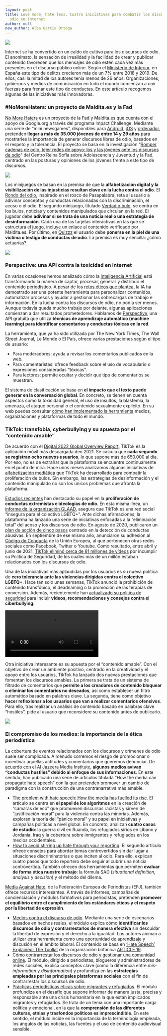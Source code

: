 ```yaml
---
layout: post
title: Love more, hate less. Cuatro iniciativas para combatir los discursos de
  odio en internet
author: null
new_author: Alba García Ortega
---
```

![](/images/shots/computer-ga0ee0ae10_1920.jpeg)

Internet se ha convertido en un caldo de cultivo para los discursos de odio. El anonimato, la sensación de irrealidad y la facilidad de crear y publicar contenido favorecen que los mensajes de odio estén cada vez más presentes en el discurso público online. Según el [Ministerio de Interior](http://www.interior.gob.es/documents/10180/11389243/Informe+delitos+de+odio+2019.pdf/d6099798-453c-4a27-aa70-3664f94e1d52), en España este tipo de delitos crecieron más de un 7% entre 2018 y 2019. De ellos, casi la mitad de los autores tenía menos de 26 años. Organizaciones, gobiernos y medios de comunicación en todo el mundo comienzan a unir fuerzas para frenar este tipo de conductas. En este artículo recogemos algunas de las iniciativas más innovadoras. 

### **\#NoMoreHaters: un proyecto de Maldita.es y la Fad**

[No More Haters](https://nomorehaters.es/project.html) es un proyecto de la Fad y Maldita.es que cuenta con el apoyo de Google.org a través del programa Impact Challenge. Mediante una serie de “mini newsgames”, disponibles para [Android](https://play.google.com/store/apps/details?id=es.nomorehaters.app), [iOS](https://apps.apple.com/es/app/no-more-haters/id1559252097) y [ordenador](https://play.nomorehaters.es/home), pretenden **llegar a más de 35.000 jóvenes de entre 14 y 29 años** para mostrarles la importancia de generar discursos libres de odio, basados en el respeto y la tolerancia. El proyecto se basa en la investigación “[Romper cadenas de odio, tejer redes de apoyo: los y las jóvenes ante los discursos de odio](https://nomorehaters.es/investigation.html)” del Centro Reina Sofía sobre Adolescencia y Juventud y la Fad, centrado en las posturas y opiniones de los jóvenes frente a este tipo de discursos.

![](/images/shots/captura-de-pantalla-2022-03-17-a-las-12.38.16.png)

Los minijuegos se basan en la premisa de que la **alfabetización digital y la visibilización de las injusticias resultan clave en la lucha contra el odio**. El [Rondo del odio](https://play.nomorehaters.es/rondo), inspirado en el rosco de Pasapalabra, reta al usuario a adivinar conceptos y conductas relacionadas con la discriminación, el acoso o el odio. El segundo minijuego, titulado [Verdad o bulo](https://play.nomorehaters.es/cards), se centra en los bulos, noticias y contenidos manipulados que circulan en la red. El jugador debe **adivinar si se trata de una noticia real o una estrategia de desinformación**. Cada una de las tarjetas interactivas en las que se estructura el juego, incluye un enlace al contenido verificado por Maldita.es. Por último, en [Quizzz](https://play.nomorehaters.es/quiz) el usuario debe **ponerse en la piel de una víctima o testigo de conductas de odio**. La premisa es muy sencilla: ¿cómo actuarías?

![](/images/shots/api.gif)

### **Perspective: una API contra la toxicidad en internet**

En varias ocasiones hemos analizado cómo la [Inteligencia Artificial](https://mip.umh.es/blog/2021/11/24/recursos-para-utilizar-la-inteligencia-artificial-en-el-periodismo/) está transformando la manera de captar, procesar, generar y distribuir el contenido periodístico. A pesar de los [retos éticos que plantea](https://mip.umh.es/blog/2022/02/08/retos-eticos-de-la-inteligencia-artificial-en-los-medios-de-comunicacion/), la IA ha demostrado ser una potente herramienta para personalizar contenidos, automatizar procesos y ayudar a gestionar las sobrecargas de trabajo e información. En la lucha contra los discursos de odio, no podía ser menos. Aunque todavía queda mucho trabajo por delante, algunas aplicaciones comienzan a dar resultados prometedores. Hablamos de [Perspective](https://www.perspectiveapi.com/), una API gratuita que utiliza **técnicas de aprendizaje automático (machine learning) para identificar comentarios y conductas tóxicas en la red**. 

La herramienta, que ya ha sido utilizada por The New York Times, The Wall Street Journal, Le Monde o El País, ofrece varias prestaciones según el tipo de usuario: 

* Para moderadores: ayuda a revisar los comentarios publicados en la web. 
* Para comentaristas: ofrece feedback sobre el uso de vocabulario o expresiones consideradas “tóxicas”.
* Para lectores: permite ocultar y decidir qué tipo de comentarios se muestran.

El sistema de clasificación se basa en **el impacto que el texto puede generar en la conversación global**. En concreto, se tienen en cuenta aspectos como la toxicidad general, el uso de insultos, la blasfemia, la amenaza, el ataque personal o el contenido sexualmente explícito. En su web puedes consultar [cómo han implementado la herramienta](https://www.perspectiveapi.com/case-studies/) medios, organizaciones y plataformas de todo el mundo. 

### **TikTok: transfobia, cyberbullying y su apuesta por el “contenido amable”**

De acuerdo con el [Digital 2022 Global Overview Report](https://www.hootsuite.com/resources/digital-trends), TikTok es la aplicación móvil más descargada den 2021. Se calcula que **cada segundo se registran ocho nuevos usuarios**, lo que supone más de 650.000 al día. Por eso, no es de extrañar que la plataforma se encuentre continuamente en el punto de mira. Hace unos meses analizamos algunas iniciativas de [alfabetización mediática](https://mip.umh.es/blog/2021/10/27/tiktok-desinformacion-alfabetizacion-mediatica/) que TikTok ha desarrollado para combatir la proliferación de bulos. Sin embargo, las estrategias de desinformación y el contenido manipulado no son los únicos problemas que afronta la plataforma.

[Estudios recientes](https://www.isdglobal.org/isd-publications/hatescape-an-in-depth-analysis-of-extremism-and-hate-speech-on-tiktok/) han destacado su papel en la **proliferación de conductas extremistas e ideologías de odio**. En esta misma línea, un [informe de la organización GLAAD](https://www.glaad.org/sites/default/files/images/2021-05/GLAAD%20SOCIAL%20MEDIA%20SAFETY%20INDEX_0.pdf), asegura que TikTok es una red social “insegura para el colectivo LGBTQ+”. Ante dichas afirmaciones, la plataforma ha lanzado una serie de iniciativas enfocadas a la “eliminación total” del acoso y los discursos de odio. En agosto de 2020, publicaron un [plan de acción de cinco pasos](https://newsroom.tiktok.com/en-us/countering-hate-on-tiktok) centrado en la detección de conductas abusivas. En septiembre de ese mismo año, anunciaron su adhesión al [Código de Conducta](https://ec.europa.eu/info/policies/justice-and-fundamental-rights/combatting-discrimination/racism-and-xenophobia/eu-code-conduct-countering-illegal-hate-speech-online_en) de la Unión Europea, al que pertenecen otras redes sociales como Facebook, Twitter o Youtube. Como resultado, entre abril y junio de 2021, [TikTok eliminó cerca de 81 millones de vídeos](https://newsroom.tiktok.com/en-us/our-continued-fight-against-hate-and-harassment) por incumplir su Política de Seguridad, de los cuales más de un millón estaban relacionados con los discursos de odio.

Una de las iniciativas más aplaudidas por los usuarios es su nueva política de **cero tolerancia ante las violencias dirigidas contra el colectivo LGBTQ+**. Hace tan solo unas semanas, TikTok anunció la prohibición de contenido transfóbico, el deadnaming o la promoción de las terapias de conversión. Además, recientemente han [actualizado su política de seguridad](https://www.tiktok.com/safety/en-us/bullying-prevention/) para incluir **vídeos, recomendaciones y consejos contra el ciberbullying**. 

![](<https://sf16-va.tiktokcdn.com/obj/eden-va2/glkuhuyloeh7hupn/Bullyingprevention.mp4>)

Otra iniciativa interesante es su apuesta por el “contenido amable”. Con el objetivo de crear un ambiente positivo, centrado en la creatividad y el apoyo entre los usuarios, TikTok ha lanzado dos nuevas prestaciones que fomentan los discursos amables. La primera se trata de un sistema de filtrado de comentarios que **permite a los creadores de contenido bloquear o eliminar los comentarios no deseados**, así como establecer un filtro automático basado en palabras clave. La segunda, tiene como objetivo **hacer reflexionar a los usuarios que van a realizar comentarios ofensivos**. Para ello, tras realizar un análisis de contenido basado en palabras clave “hostiles”, pide al usuario que reconsidere su contenido antes de publicarlo.

![](/images/shots/captura-de-pantalla-2022-03-17-a-las-18.50.32.png)

### **El compromiso de los medios: la importancia de la ética periodística**

La cobertura de eventos relacionados con los discursos y crímenes de odio suele ser complicada. A menudo corremos el riesgo de promocionar o incentivar aquellas actitudes y comentarios que queremos denunciar. De acuerdo con el [Al Jazeera Media Institute](https://institute.aljazeera.net/en), **algunos medios avivan “conductas hostiles” debido al enfoque de sus informaciones**. En este sentido, han publicado una serie de artículos titulada “​​How the media can propagate hate speech” con la que pretenden promover un cambio de paradigma con la construcción de una contranarrativa más amable. 

* [The problem with hate speech: How the media has fuelled its rise](https://institute.aljazeera.net/en/ajr/article/1697). El artículo se centra en **el papel de los algoritmos** en la creación de “cámaras de eco” que promueven discursos racistas y sirven de “justificación moral” para la violencia contra las minorías. Además, exploran la teoría del “pánico moral” y su papel en iniciativas y campañas políticas a nivel global. En concreto, analizan **cuatro casos de estudio**: la guerra civil en Ruanda, los refugiados sirios en Líbano y Jordania, Iraq y la cobertura sobre inmigrantes y refugiados en los medios occidentales. 
* [How to avoid stirring up hate through your reporting](https://institute.aljazeera.net/en/ajr/article/1702). El segundo artículo ofrece consejos para abordar temas controvertidos sin dar lugar a situaciones discriminatorias o que inciten al odio. Para ello, explican cuatro pasos que todo reportero debe seguir al cubrir una noticia controvertida. También ofrecen dos herramientas que permiten **evaluar de forma ética nuestro trabajo**: la fórmula SAD (*situational definition, analysis* y *decision*) y el método del dilema. 

[Media Against Hate](http://europeanjournalists.org/mediaagainsthate/), de la Federación Europea de Periodistas (EFJ), también ofrece recursos interesantes. A través de informes, campañas de concienciación y módulos formativos para periodistas, pretenden **promover el equilibrio entre el cumplimiento de los estándares éticos y el respeto por la libertad de expresión**.

* [Medios contra el discurso de odio](https://europeanjournalists.org/mediaagainsthate/online-module-media-against-hate-speech/). Mediante una serie de escenarios basados en hechos reales, el módulo explica cómo **identificar los discursos de odio y contrarrestarlos de manera efectiva** sin descuidar la libertad de expresión y el derecho a la igualdad. Los autores animan a utilizar esta herramienta como una oportunidad de aprendizaje y discusión en el ámbito laboral. El contenido se basa en [‘Hate Speech’ Explained: The Toolkit](https://www.article19.org/data/files/medialibrary/38231/'Hate-Speech'-Explained---A-Toolkit-%282015-Edition%29.pdf) de la organización británica [ARTICLE 19](https://www.article19.org/).
* [Cómo contrarrestar los discursos de odio y gestionar una comunidad online](https://europeanjournalists.org/mediaagainsthate/online-module-how-to-counter-hate-speech-and-manage-an-online-community/). El módulo, dirigido a periodistas, blogueros y administradores de redes sociales, explica conceptos clave (como la diferencia entre *mis-information* y *disinformation*) y profundiza en las **estrategias empleadas por las principales plataformas sociales** con el fin de contrarrestar los discursos de odio. 
* [Prácticas periodísticas éticas sobre migrantes y refugiados](https://europeanjournalists.org/mediaagainsthate/ethical-journalism-practices-on-migrants-and-refugees/). El módulo profundiza en el desafío que supone informar de manera justa, precisa y responsable ante una crisis humanitaria en la que están implicados migrantes y refugiados. Se trata de un tema con una importante carga política y emocional, en la que la **comprensión de las diferentes culturas, etnias y trasfondos políticos es imprescindible**. En este sentido, el módulo incide en la importancia de la terminología empleada, los ángulos de las noticias, las fuentes y el uso de contenido audiovisual sensible.